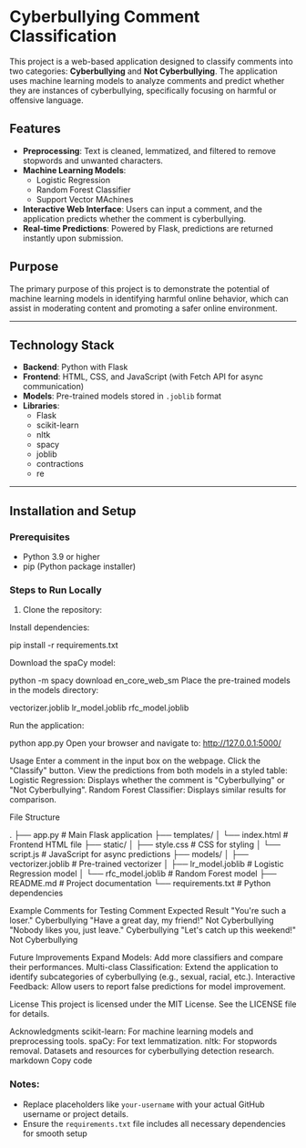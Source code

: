 # Cyberbullying Comment Classification

This project is a web-based application designed to classify comments into two categories: **Cyberbullying** and **Not Cyberbullying**. The application uses machine learning models to analyze comments and predict whether they are instances of cyberbullying, specifically focusing on harmful or offensive language.

## Features

- **Preprocessing**: Text is cleaned, lemmatized, and filtered to remove stopwords and unwanted characters.
- **Machine Learning Models**:
  - Logistic Regression
  - Random Forest Classifier
  - Support Vector MAchines
- **Interactive Web Interface**: Users can input a comment, and the application predicts whether the comment is cyberbullying.
- **Real-time Predictions**: Powered by Flask, predictions are returned instantly upon submission.

## Purpose

The primary purpose of this project is to demonstrate the potential of machine learning models in identifying harmful online behavior, which can assist in moderating content and promoting a safer online environment.

---

## Technology Stack

- **Backend**: Python with Flask
- **Frontend**: HTML, CSS, and JavaScript (with Fetch API for async communication)
- **Models**: Pre-trained models stored in `.joblib` format
- **Libraries**:
  - Flask
  - scikit-learn
  - nltk
  - spacy
  - joblib
  - contractions
  - re

---

## Installation and Setup

### Prerequisites

- Python 3.9 or higher
- pip (Python package installer)

### Steps to Run Locally

1. Clone the repository:
   

Install dependencies:

pip install -r requirements.txt

Download the spaCy model:

python -m spacy download en_core_web_sm
Place the pre-trained models in the models directory:

vectorizer.joblib
lr_model.joblib
rfc_model.joblib

Run the application:

python app.py
Open your browser and navigate to:
http://127.0.0.1:5000/

Usage
Enter a comment in the input box on the webpage.
Click the "Classify" button.
View the predictions from both models in a styled table:
Logistic Regression: Displays whether the comment is "Cyberbullying" or "Not Cyberbullying".
Random Forest Classifier: Displays similar results for comparison.

File Structure

.
├── app.py                 # Main Flask application
├── templates/
│   └── index.html         # Frontend HTML file
├── static/
│   ├── style.css          # CSS for styling
│   └── script.js          # JavaScript for async predictions
├── models/
│   ├── vectorizer.joblib  # Pre-trained vectorizer
│   ├── lr_model.joblib    # Logistic Regression model
│   └── rfc_model.joblib   # Random Forest model
├── README.md              # Project documentation
└── requirements.txt       # Python dependencies

Example Comments for Testing
Comment	Expected Result
"You're such a loser."	Cyberbullying
"Have a great day, my friend!"	Not Cyberbullying
"Nobody likes you, just leave."	Cyberbullying
"Let's catch up this weekend!"	Not Cyberbullying


Future Improvements
Expand Models: Add more classifiers and compare their performances.
Multi-class Classification: Extend the application to identify subcategories of cyberbullying (e.g., sexual, racial, etc.).
Interactive Feedback: Allow users to report false predictions for model improvement.

License
This project is licensed under the MIT License. See the LICENSE file for details.

Acknowledgments
scikit-learn: For machine learning models and preprocessing tools.
spaCy: For text lemmatization.
nltk: For stopwords removal.
Datasets and resources for cyberbullying detection research.
markdown
Copy code

### Notes:
- Replace placeholders like `your-username` with your actual GitHub username or project details.
- Ensure the `requirements.txt` file includes all necessary dependencies for smooth setup
